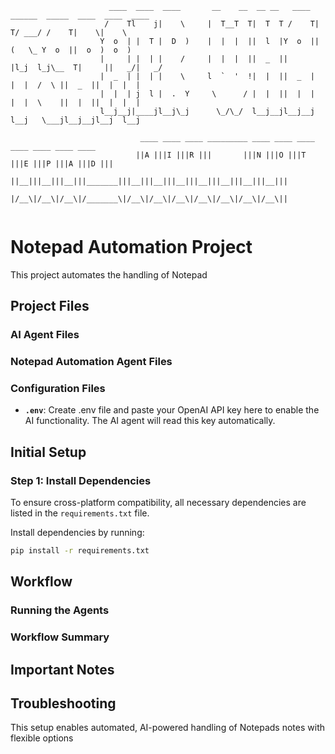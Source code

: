 
```
                      ____  ____  ____       __    __  __ __   ____  ______  _____  ____  ____  ____  
                     /    Tl    j|    \     |  T__T  T|  T  T /    T|      T/ ___/ /    T|    \|    \ 
                    Y  o  | |  T |  D  )    |  |  |  ||  l  |Y  o  ||      (   \_ Y  o  ||  o  )  o  )
                    |     | |  | |    /     |  |  |  ||  _  ||     |l_j  l_j\__  T|     ||   _/|   _/ 
                    |  _  | |  | |    \     l  `  '  !|  |  ||  _  |  |  |  /  \ ||  _  ||  |  |  |   
                    |  |  | j  l |  .  Y     \      / |  |  ||  |  |  |  |  \    ||  |  ||  |  |  |   
                    l__j__j|____jl__j\_j      \_/\_/  l__j__jl__j__j  l__j   \___jl__j__jl__j  l__j   

                             ____ ____ ____ _________ ____ ____ ____ ____ ____ ____ ____ 
                            ||A |||I |||R |||       |||N |||O |||T |||E |||P |||A |||D |||
                            ||__|||__|||__|||_______|||__|||__|||__|||__|||__|||__|||__|||
                            |/__\|/__\|/__\|/_______\|/__\|/__\|/__\|/__\|/__\|/__\|/__\||
                                                                                                               
```

# Notepad Automation Project

This project automates the handling of Notepad 

## Project Files

### AI Agent Files


### Notepad Automation Agent Files

### Configuration Files

- **`.env`**: Create .env file and paste your OpenAI API key here to enable the AI functionality. The AI agent will read this key automatically.

## Initial Setup

### Step 1: Install Dependencies

To ensure cross-platform compatibility, all necessary dependencies are listed in the `requirements.txt` file.

Install dependencies by running:

```bash
pip install -r requirements.txt
```

## Workflow

### Running the Agents

### Workflow Summary


## Important Notes


## Troubleshooting

This setup enables automated, AI-powered handling of Notepads notes with flexible options 